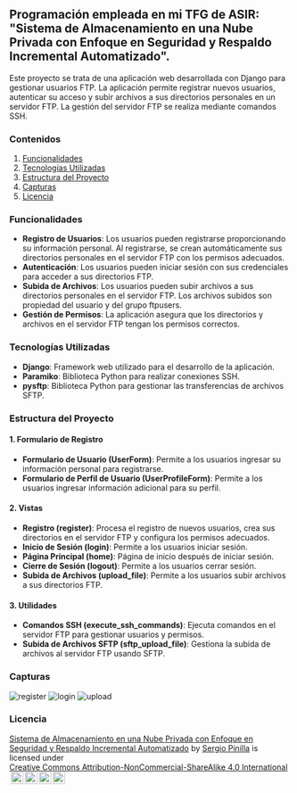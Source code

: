 ## Programación empleada en mi TFG de ASIR: "Sistema de Almacenamiento en una Nube Privada con Enfoque en Seguridad y Respaldo Incremental Automatizado".

Este proyecto se trata de una aplicación web desarrollada con Django para gestionar usuarios FTP. La aplicación permite registrar nuevos usuarios, autenticar su acceso y subir archivos a sus directorios personales en un servidor FTP. La gestión del servidor FTP se realiza mediante comandos SSH.

### Contenidos

1. [Funcionalidades](#funcionalidades)
2. [Tecnologías Utilizadas](#tecnologías-utilizadas)
3. [Estructura del Proyecto](#estructura-del-proyecto)
4. [Capturas](#capturas)
5. [Licencia](#licencia)

### Funcionalidades

- **Registro de Usuarios**: Los usuarios pueden registrarse proporcionando su información personal. Al registrarse, se crean automáticamente sus directorios personales en el servidor FTP con los permisos adecuados.
- **Autenticación**: Los usuarios pueden iniciar sesión con sus credenciales para acceder a sus directorios FTP.
- **Subida de Archivos**: Los usuarios pueden subir archivos a sus directorios personales en el servidor FTP. Los archivos subidos son propiedad del usuario y del grupo ftpusers.
- **Gestión de Permisos**: La aplicación asegura que los directorios y archivos en el servidor FTP tengan los permisos correctos.

### Tecnologías Utilizadas

- **Django**: Framework web utilizado para el desarrollo de la aplicación.
- **Paramiko**: Biblioteca Python para realizar conexiones SSH.
- **pysftp**: Biblioteca Python para gestionar las transferencias de archivos SFTP.

### Estructura del Proyecto

#### 1. Formulario de Registro

- **Formulario de Usuario (UserForm)**: Permite a los usuarios ingresar su información personal para registrarse.
- **Formulario de Perfil de Usuario (UserProfileForm)**: Permite a los usuarios ingresar información adicional para su perfil.

#### 2. Vistas

- **Registro (register)**: Procesa el registro de nuevos usuarios, crea sus directorios en el servidor FTP y configura los permisos adecuados.
- **Inicio de Sesión (login)**: Permite a los usuarios iniciar sesión.
- **Página Principal (home)**: Página de inicio después de iniciar sesión.
- **Cierre de Sesión (logout)**: Permite a los usuarios cerrar sesión.
- **Subida de Archivos (upload_file)**: Permite a los usuarios subir archivos a sus directorios FTP.

#### 3. Utilidades

- **Comandos SSH (execute_ssh_commands)**: Ejecuta comandos en el servidor FTP para gestionar usuarios y permisos.
- **Subida de Archivos SFTP (sftp_upload_file)**: Gestiona la subida de archivos al servidor FTP usando SFTP.

### Capturas

![register](https://github.com/SergioPinilla04/TFG_ASIR2024/assets/113448338/d82181f2-420a-4e3c-b1f2-035be81e4808)
![login](https://github.com/SergioPinilla04/TFG_ASIR2024/assets/113448338/3f07dd7c-858a-4786-b1a0-636bdce161c5)
![upload](https://github.com/SergioPinilla04/TFG_ASIR2024/assets/113448338/114745df-e082-47e7-a57a-888a7a0b5eb1)

### Licencia

<p xmlns:cc="http://creativecommons.org/ns#" xmlns:dct="http://purl.org/dc/terms/"><a property="dct:title" rel="cc:attributionURL" href="https://github.com/SergioPinilla04/TFG_ASIR2024">Sistema de Almacenamiento en una Nube Privada con Enfoque en Seguridad y Respaldo Incremental Automatizado</a> by <a rel="cc:attributionURL dct:creator" property="cc:attributionName" href="https://github.com/SergioPinilla04">Sergio Pinilla</a> is licensed under <a href="https://creativecommons.org/licenses/by-nc-sa/4.0/?ref=chooser-v1" target="_blank" rel="license noopener noreferrer" style="display:inline-block;">Creative Commons Attribution-NonCommercial-ShareAlike 4.0 International<img style="height:22px!important;margin-left:3px;vertical-align:text-bottom;" src="https://mirrors.creativecommons.org/presskit/icons/cc.svg?ref=chooser-v1" alt=""><img style="height:22px!important;margin-left:3px;vertical-align:text-bottom;" src="https://mirrors.creativecommons.org/presskit/icons/by.svg?ref=chooser-v1" alt=""><img style="height:22px!important;margin-left:3px;vertical-align:text-bottom;" src="https://mirrors.creativecommons.org/presskit/icons/nc.svg?ref=chooser-v1" alt=""><img style="height:22px!important;margin-left:3px;vertical-align:text-bottom;" src="https://mirrors.creativecommons.org/presskit/icons/sa.svg?ref=chooser-v1" alt=""></a></p>
